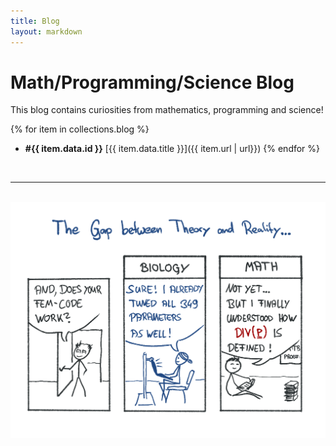 ```yaml
---
title: Blog
layout: markdown
---
```

<!-- 
# 🗾 Kyoto Blog 

I recently moved to Kyoto. Here are some notes from the first days since my arrival. 


{% for item in collections.kyoto_blog %}
- **#{{ item.data.id }}** [{{ item.data.title }}]({{ item.url | url}}) 
{% endfor %}


--->

# Math/Programming/Science Blog
  
This blog contains curiosities from mathematics, programming and science!

{% for item in collections.blog %}
- **#{{ item.data.id }}** [{{ item.data.title }}]({{ item.url | url}}) 
{% endfor %}

<br>

---

<br>

<div>
<img src="math_joke.png"></img>
</div>